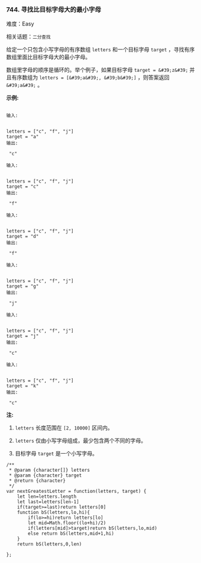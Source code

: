 ### 744. 寻找比目标字母大的最小字母

难度：Easy

相关话题：`二分查找`

给定一个只包含小写字母的有序数组 `letters` 和一个目标字母 `target` ，寻找有序数组里面比目标字母大的最小字母。



数组里字母的顺序是循环的。举个例子，如果目标字母 `target = &#39;z&#39;`  并且有序数组为 `letters = [&#39;a&#39;, &#39;b&#39;]` ，则答案返回 `&#39;a&#39;` 。



**示例:** 



```

输入:


letters = ["c", "f", "j"]
target = "a"
输出:

 "c"

输入:


letters = ["c", "f", "j"]
target = "c"
输出:

 "f"

输入:


letters = ["c", "f", "j"]
target = "d"
输出:

 "f"

输入:


letters = ["c", "f", "j"]
target = "g"
输出:

 "j"

输入:


letters = ["c", "f", "j"]
target = "j"
输出:

 "c"

输入:


letters = ["c", "f", "j"]
target = "k"
输出:

 "c"
```


**注:** 




1.  `letters` 长度范围在 `[2, 10000]` 区间内。

2.  `letters`  仅由小写字母组成，最少包含两个不同的字母。

3. 目标字母 `target`  是一个小写字母。




```
/**
 * @param {character[]} letters
 * @param {character} target
 * @return {character}
 */
var nextGreatestLetter = function(letters, target) {
    let len=letters.length
    let last=letters[len-1]
    if(target>=last)return letters[0]
    function bS(letters,lo,hi){
        if(lo>=hi)return letters[lo]
        let mid=Math.floor((lo+hi)/2)
        if(letters[mid]>target)return bS(letters,lo,mid)
        else return bS(letters,mid+1,hi)
    }
    return bS(letters,0,len)
    
};
```


